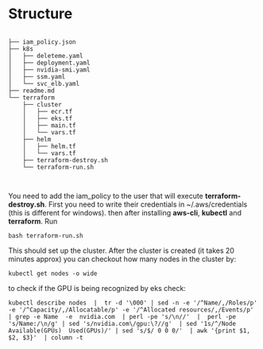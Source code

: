 # Structure

```

├── iam_policy.json
├── k8s
│   ├── deleteme.yaml
│   ├── deployment.yaml
│   ├── nvidia-smi.yaml
│   ├── ssm.yaml
│   └── svc_elb.yaml
├── readme.md
└── terraform
    ├── cluster
    │   ├── ecr.tf
    │   ├── eks.tf
    │   ├── main.tf
    │   └── vars.tf
    ├── helm
    │   ├── helm.tf
    │   └── vars.tf
    ├── terraform-destroy.sh
    └── terraform-run.sh



```

You need to add the iam_policy to the user that will execute **terraform-destroy.sh**. First you need to write their credentials in ~/.aws/credentials (this is different for windows). then after installing **aws-cli**, **kubectl** and **terraform**. Run

```
bash terraform-run.sh
```

This should set up the cluster. After the cluster is created (it takes 20 minutes approx) you can checkout how many nodes in the cluster by:
```
kubectl get nodes -o wide
```

to check if the GPU is being recognized by eks check:

```
kubectl describe nodes  |  tr -d '\000' | sed -n -e '/^Name/,/Roles/p' -e '/^Capacity/,/Allocatable/p' -e '/^Allocated resources/,/Events/p'  | grep -e Name  -e  nvidia.com  | perl -pe 's/\n//'  |  perl -pe 's/Name:/\n/g' | sed 's/nvidia.com\/gpu:\?//g'  | sed '1s/^/Node Available(GPUs)  Used(GPUs)/' | sed 's/$/ 0 0 0/'  | awk '{print $1, $2, $3}'  | column -t

```